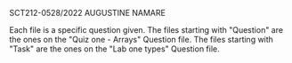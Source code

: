 SCT212-0528/2022
AUGUSTINE NAMARE

Each file is a specific question given.
The files starting with "Question" are the ones on the "Quiz one - Arrays" Question file.
The files starting with "Task" are the ones on the "Lab one types" Question file.